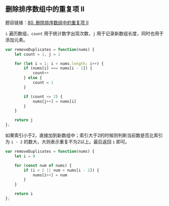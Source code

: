 ## 删除排序数组中的重复项 II

题目链接：[80. 删除排序数组中的重复项 II](https://leetcode-cn.com/problems/remove-duplicates-from-sorted-array-ii/)

`i` 遍历数组，`count` 用于统计数字出现次数，`j` 用于记录新数组长度，同时也用于添加元素。
```js
var removeDuplicates = function(nums) {
    let count = 1, j = 1

    for (let i = 1; i < nums.length; i++) {
        if (nums[i] === nums[i - 1]) {
            count++
        } else {
            count = 1
        }

        if (count <= 2) {
            nums[j++] = nums[i]
        }
    }

    return j
};
```

如果索引小于2，直接加到新数组中；索引大于2的时候则判断当前数是否比索引为 `i - 2` 的数大，大则表示重复不为2以上。最后返回 `i` 即可。

```js
var removeDuplicates = function(nums) {
    let i = 0

    for (const num of nums) {
        if (i < 2 || num > nums[i - 2]) {
            nums[i++] = num
        }
    }

    return i
};
```